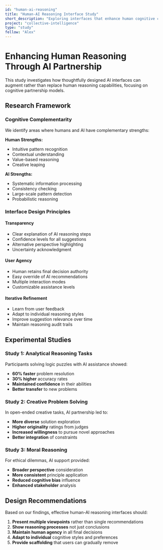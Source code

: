 ```yaml
---
id: "human-ai-reasoning"
title: "Human-AI Reasoning Interface Study"
short_description: "Exploring interfaces that enhance human cognitive capabilities through AI partnership."
project: "collective-intelligence"
type: "study"
fellow: "Alex"
---
```


# Enhancing Human Reasoning Through AI Partnership

This study investigates how thoughtfully designed AI interfaces can augment rather than replace human reasoning capabilities, focusing on cognitive partnership models.

## Research Framework

### Cognitive Complementarity
We identify areas where humans and AI have complementary strengths:

**Human Strengths:**
- Intuitive pattern recognition
- Contextual understanding
- Value-based reasoning
- Creative leaping

**AI Strengths:**  
- Systematic information processing
- Consistency checking
- Large-scale pattern detection
- Probabilistic reasoning

### Interface Design Principles

#### Transparency
- Clear explanation of AI reasoning steps
- Confidence levels for all suggestions
- Alternative perspective highlighting
- Uncertainty acknowledgment

#### User Agency
- Human retains final decision authority
- Easy override of AI recommendations
- Multiple interaction modes
- Customizable assistance levels

#### Iterative Refinement
- Learn from user feedback
- Adapt to individual reasoning styles
- Improve suggestion relevance over time
- Maintain reasoning audit trails

## Experimental Studies

### Study 1: Analytical Reasoning Tasks
Participants solving logic puzzles with AI assistance showed:
- **60% faster** problem resolution
- **30% higher** accuracy rates  
- **Maintained confidence** in their abilities
- **Better transfer** to new problems

### Study 2: Creative Problem Solving
In open-ended creative tasks, AI partnership led to:
- **More diverse** solution exploration
- **Higher originality** ratings from judges
- **Increased willingness** to pursue novel approaches
- **Better integration** of constraints

### Study 3: Moral Reasoning
For ethical dilemmas, AI support provided:
- **Broader perspective** consideration
- **More consistent** principle application
- **Reduced cognitive bias** influence
- **Enhanced stakeholder** analysis

## Design Recommendations

Based on our findings, effective human-AI reasoning interfaces should:

1. **Present multiple viewpoints** rather than single recommendations
2. **Show reasoning processes** not just conclusions  
3. **Maintain human agency** in all final decisions
4. **Adapt to individual** cognitive styles and preferences
5. **Provide scaffolding** that users can gradually remove